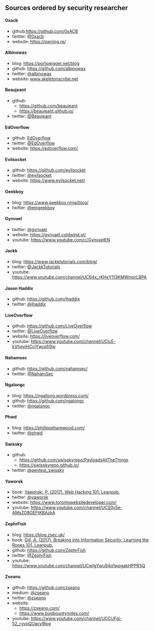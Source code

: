 ## Sources ordered by security researcher

#### 0xacb
  * github:https://github.com/0xACB
  * twitter: [@0xacb](https://twitter.com/0xacb)
  * website: https://pwning.re/

#### Albinowax
  * blog:  https://portswigger.net/blog
  * github: https://github.com/albinowax
  * twitter: [@albinowax](https://twitter.com/albinowax)
  * website: www.skeletonscribe.net

#### Beaujeant
  * github:
    * https://github.com/beaujeant
    * https://beaujeant.github.io/
  * twitter: [@Beaujeant](https://twitter.com/Beaujeant)
  
#### EdOverflow
  * github: [EdOverflow](https://github.com/EdOverflow)
  * twitter: [@EdOverflow](https://twitter.com/EdOverflow)
  * website: https://edoverflow.com/

#### Evilsocket
  * github: https://github.com/evilsocket
  * twitter: [@evilsocket](https://twitter.com/evilsocket)
  * website: https://www.evilsocket.net/
  
#### Geekboy
  * blog: https://www.geekboy.ninja/blog/
  * twitter: [@emgeekboy](https://twitter.com/emgeekboy)

#### Gynvael
  * twitter: [@gynvael](https://twitter.com/gynvael)
  * website: https://gynvael.coldwind.pl/
  * youtube: https://www.youtube.com/c/GynvaelEN
  
#### Jackk
  * blog: https://www.jackktutorials.com/blog/
  * twitter: [@JackkTutorials](https://twitter.com/JackkTutorials)
  * youtube: https://www.youtube.com/channel/UC64x_rKHxY113KMWmprLBPA
  
#### Jason Haddix
  * github: https://github.com/jhaddix
  * twitter: [@jhaddix](https://twitter.com/jhaddix)
  
#### LiveOverflow
  * github: https://github.com/LiveOverflow
  * twitter: [@LiveOverflow](https://twitter.com/liveoverflow)
  * website: https://liveoverflow.com/
  * youtube: https://www.youtube.com/channel/UClcE-kVhqyiHCcjYwcpfj9w
  
#### Nahamsec
  * github: https://github.com/nahamsec/
  * twitter: [@NahamSec](https://twitter.com/nahamsec)
  
#### Ngalongc
  * blog: https://ngailong.wordpress.com/
  * github: https://github.com/ngalongc
  * twitter: [@ngalongc](https://twitter.com/ngalongc)
  
#### Phwd
  * blog: https://philippeharewood.com/
  * twitter: [@phwd](https://twitter.com/phwd)
  
#### Swissky
  * github: 
    * https://github.com/swisskyrepo/PayloadsAllTheThings
    * https://swisskyrepo.github.io/
  * twitter: [@pentest_swissky](https://twitter.com/pentest_swissky)
  
#### Yaworsk
  * book: [Yaworski, P. (2017). Web Hacking 101. Leanpub.](https://leanpub.com/web-hacking-101)
  * twitter: [@yaworsk](https://twitter.com/yaworsk)
  * website: https://www.torontowebsitedeveloper.com/
  * youtube: https://www.youtube.com/channel/UCS0y5e-AMsZO8GEFtKBAzkA
  
#### ZephrFish
  * blog: https://blog.zsec.uk/
  * book: [Gill, A. (2017). Breaking into Information Security: Learning the Ropes 101. Leanpub.](https://leanpub.com/ltr101-breaking-into-infosec)
  * github: https://github.com/ZephrFish
  * twitter: [@ZephrFish](https://twitter.com/ZephrFish)
  * youtube: https://www.youtube.com/channel/UCwIgYwu94q1wpgakHPPR1iQ

#### Zseano
  * github: https://github.com/zseano
  * medium: [@zseano](https://medium.com/@zseano)
  * twitter: [@zseano](https://twitter.com/zseano)
  * website: 
    * https://zseano.com/
    * https://www.bugbountynotes.com/
  * youtube: https://www.youtube.com/channel/UCCUFgj-52_ryvpQUacylRpg
